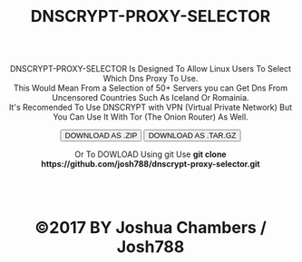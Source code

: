 <head>
<title>DNSCRYPT-PROXY-SELECTOR</title>
<link rel="stylesheet" type="text/css" href="main.css"/>
</head>

<div id="header">
<center><br><h1>DNSCRYPT-PROXY-SELECTOR</h1></center></div>
<br>
<br>

<center><p>DNSCRYPT-PROXY-SELECTOR Is Designed To Allow Linux Users To Select Which Dns Proxy To Use. <br> This Would Mean From a 
Selection of 50+ Servers you can Get Dns From Uncensored Countries Such As Iceland Or Romainia.<br> It's Recomended To Use DNSCRYPT
with VPN (Virtual Private Network) But You Can Use It With Tor (The Onion Router) As Well.</p></center>

<center><a href="https://github.com/josh788/dnscrypt-proxy-selector/archive/master.zip"><button>DOWNLOAD AS .ZIP</button></a> <a href="https://github.com/josh788/dnscrypt-proxy-selector/blob/master/dnscrypt-proxy-selector-master.tar.gz?raw=true"><button>DOWNLOAD AS .TAR.GZ</button></a></center>

<center><p>Or To DOWLOAD Using git Use <b>git clone https://github.com/josh788/dnscrypt-proxy-selector.git</b></p></center>

<br>
<br>

<div id="footer"><center><h1>&copy;2017 BY Joshua Chambers / Josh788</h1></center></div>

